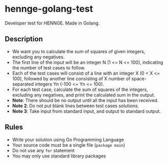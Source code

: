 # hennge-golang-test
Developer test for HENNGE. Made in Golang.

## Description
 * We want you to calculate the sum of squares of given integers, excluding any negatives.
 * The first line of the input will be an integer N (1 <= N <= 100), indicating the number of test cases to follow.
 * Each of the test cases will consist of a line with an integer X (0 < X <= 100), followed by another line consisting of X number of space-separated integers Yn (-100 <= Yn <= 100).
 * For each test case, calculate the sum of squares of the integers, excluding any negatives, and print the calculated sum in the output.
 * __Note__: There should be no output until all the input has been received.
 * __Note 2__: Do not put blank lines between test cases solutions.
 * __Note 3__: Take input from standard input, and output to standard output.
## Rules
 * Write your solution using Go Programming Language
 * Your source code must be a single file (`package main`)
 * Do not use any `for` statement
 * You may only use standard library packages
